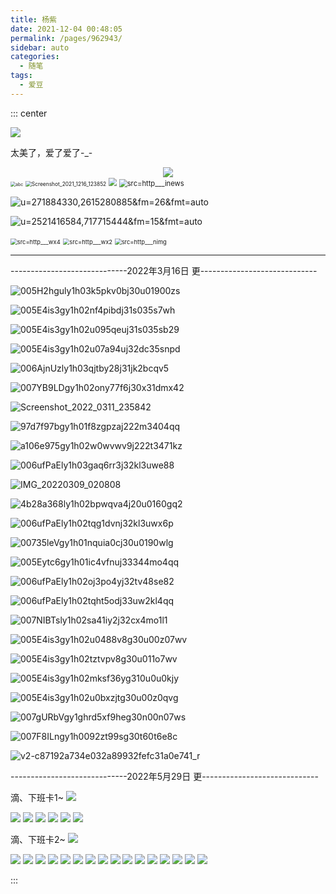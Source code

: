 ```yaml
---
title: 杨紫
date: 2021-12-04 00:48:05
permalink: /pages/962943/
sidebar: auto
categories:
  - 随笔
tags:
  - 爱豆 
---
```


::: center

![](https://gimg2.baidu.com/image_search/src=http%3A%2F%2Fc-ssl.duitang.com%2Fuploads%2Fitem%2F201908%2F18%2F20190818170939_ulcti.thumb.400_0.jpg&refer=http%3A%2F%2Fc-ssl.duitang.com&app=2002&size=f9999,10000&q=a80&n=0&g=0n&fmt=jpeg?sec=1641141900&t=89e5e57f550bd4642b4b13158c77a137)

太美了，爱了爱了-_-

<div align=center><img src="https://img0.baidu.com/it/u=2255091720,1574245349&fm=26&fmt=auto"></div>



<img src="https://cdn.jsdelivr.net/gh/Ldi123/my-image@master/20211215/abc.475xag3vd1s0.jpg" alt="abc" style="zoom:50%;" />

<img src="https://cdn.jsdelivr.net/gh/Ldi123/my-image@master/杨紫奥宝/Screenshot_2021_1216_123852.flr49fcisg8.png" alt="Screenshot_2021_1216_123852" style="zoom:60%;" />

<img src="https://cdn.jsdelivr.net/gh/Ldi123/my-image@master/%E6%9D%A8%E7%B4%AB%E5%A5%A5%E5%AE%9D/src=http___qqpublic.7l0leleki100.webp" style="zoom:80%;" />



<img src="https://cdn.jsdelivr.net/gh/Ldi123/my-image@master/杨紫奥宝/src=http___inews.kx9kgrj9o00.webp" alt="src=http___inews" style="zoom:80%;" />

![u=271884330,2615280885&fm=26&fmt=auto](https://cdn.jsdelivr.net/gh/Ldi123/my-image@master/杨紫奥宝/u=271884330,2615280885&fm=26&fmt=auto.6asng7519u80.webp)

![u=2521416584,717715444&fm=15&fmt=auto](https://cdn.jsdelivr.net/gh/Ldi123/my-image@master/杨紫奥宝/u=2521416584,717715444&fm=15&fmt=auto.2nva08zrba00.webp)

<img src="https://cdn.jsdelivr.net/gh/Ldi123/my-image@master/杨紫奥宝/src=http___wx4.53pn9s0ufbk0.jpg" alt="src=http___wx4" style="zoom: 67%;" />

<img src="https://cdn.jsdelivr.net/gh/Ldi123/my-image@master/杨紫奥宝/src=http___wx2.3gaikntn6t80.jpg" alt="src=http___wx2" style="zoom:67%;" />

<img src="https://cdn.jsdelivr.net/gh/Ldi123/my-image@master/杨紫奥宝/src=http___nimg.2e9dgnofo91c.jpg" alt="src=http___nimg" style="zoom: 67%;" />

------

-----------------------------2022年3月16日 更-----------------------------

![005H2hguly1h03k5pkv0bj30u01900zs](https://cdn.jsdelivr.net/gh/Ldi123/my-image@master/yz-love/005H2hguly1h03k5pkv0bj30u01900zs.jpg)

![005E4is3gy1h02nf4pibdj31s035s7wh](https://cdn.jsdelivr.net/gh/Ldi123/my-image@master/yz-love/005E4is3gy1h02nf4pibdj31s035s7wh.jpg)

![005E4is3gy1h02u095qeuj31s035sb29](https://cdn.jsdelivr.net/gh/Ldi123/my-image@master/yz-love/005E4is3gy1h02u095qeuj31s035sb29.jpg)

![005E4is3gy1h02u07a94uj32dc35snpd](https://cdn.jsdelivr.net/gh/Ldi123/my-image@master/yz-love/005E4is3gy1h02u07a94uj32dc35snpd.jpg)

![006AjnUzly1h03qjtby28j31jk2bcqv5](https://cdn.jsdelivr.net/gh/Ldi123/my-image@master/yz-love/006AjnUzly1h03qjtby28j31jk2bcqv5.jpg)

![007YB9LDgy1h02ony77f6j30x31dmx42](https://cdn.jsdelivr.net/gh/Ldi123/my-image@master/yz-love/007YB9LDgy1h02ony77f6j30x31dmx42.jpg)

![Screenshot_2022_0311_235842](https://cdn.jsdelivr.net/gh/Ldi123/my-image@master/yz-love/Screenshot_2022_0311_235842.png)

![97d7f97bgy1h01f8zgpzaj222m3404qq](https://cdn.jsdelivr.net/gh/Ldi123/my-image@master/yz-love/97d7f97bgy1h01f8zgpzaj222m3404qq.jpg)

![a106e975gy1h02w0wvwv9j222t3471kz](https://cdn.jsdelivr.net/gh/Ldi123/my-image@master/yz-love/a106e975gy1h02w0wvwv9j222t3471kz.jpg)

![006ufPaEly1h03gaq6rr3j32kl3uwe88](https://cdn.jsdelivr.net/gh/Ldi123/my-image@master/yz-love/006ufPaEly1h03gaq6rr3j32kl3uwe88.jpg)

![IMG_20220309_020808](https://cdn.jsdelivr.net/gh/Ldi123/my-image@master/yz-love/IMG_20220309_020808.jpg)

![4b28a368ly1h02bpwqva4j20u0160gq2](https://cdn.jsdelivr.net/gh/Ldi123/my-image@master/yz-love/4b28a368ly1h02bpwqva4j20u0160gq2.jpg)

![006ufPaEly1h02tqg1dvnj32kl3uwx6p](https://cdn.jsdelivr.net/gh/Ldi123/my-image@master/yz-love/006ufPaEly1h02tqg1dvnj32kl3uwx6p.jpg)

![00735leVgy1h01nquia0cj30u0190wlg](https://cdn.jsdelivr.net/gh/Ldi123/my-image@master/yz-love/00735leVgy1h01nquia0cj30u0190wlg.jpg)

![005Eytc6gy1h01ic4vfnuj33344mo4qq](https://cdn.jsdelivr.net/gh/Ldi123/my-image@master/yz-love/005Eytc6gy1h01ic4vfnuj33344mo4qq.jpg)

![006ufPaEly1h02oj3po4yj32tv48se82](https://cdn.jsdelivr.net/gh/Ldi123/my-image@master/yz-love/006ufPaEly1h02oj3po4yj32tv48se82.jpg)

![006ufPaEly1h02tqht5odj33uw2kl4qq](https://cdn.jsdelivr.net/gh/Ldi123/my-image@master/yz-love/006ufPaEly1h02tqht5odj33uw2kl4qq.jpg)

![007NIBTsly1h02sa41iy2j32cx4mo1l1](https://cdn.jsdelivr.net/gh/Ldi123/my-image@master/yz-love/007NIBTsly1h02sa41iy2j32cx4mo1l1.jpg)

![005E4is3gy1h02u0488v8g30u00z07wv](https://cdn.jsdelivr.net/gh/Ldi123/my-image@master/yz-love/005E4is3gy1h02u0488v8g30u00z07wv.gif)

![005E4is3gy1h02tztvpv8g30u011o7wv](https://cdn.jsdelivr.net/gh/Ldi123/my-image@master/yz-love/005E4is3gy1h02tztvpv8g30u011o7wv.gif)

![005E4is3gy1h02mksf36yg310u0u0kjy](https://cdn.jsdelivr.net/gh/Ldi123/my-image@master/yz-love/005E4is3gy1h02mksf36yg310u0u0kjy.gif)

![005E4is3gy1h02u0bxzjtg30u00z0qvg](https://cdn.jsdelivr.net/gh/Ldi123/my-image@master/yz-love/005E4is3gy1h02u0bxzjtg30u00z0qvg.gif)

![007gURbVgy1ghrd5xf9heg30n00n07ws](https://cdn.jsdelivr.net/gh/Ldi123/my-image@master/yz-love/007gURbVgy1ghrd5xf9heg30n00n07ws.gif)

![007F8ILngy1h0092zt99sg30t60t6e8c](https://cdn.jsdelivr.net/gh/Ldi123/my-image@master/yz-love/007F8ILngy1h0092zt99sg30t60t6e8c.gif)

![v2-c87192a734e032a89932fefc31a0e741_r](https://cdn.jsdelivr.net/gh/Ldi123/my-image@master/yz-love/v2-c87192a734e032a89932fefc31a0e741_r.jpg)



-----------------------------2022年5月29日 更-----------------------------

滴、下班卡1~
<img src="https://wx1.sinaimg.cn/large/001l3UC8gy1h203eyzw9xj60zo1bjn5402.jpg" referrerpolicy="no-referrer" />

<img src="https://wx2.sinaimg.cn/large/001l3UC8gy1h203f0durvj62c03401kx02.jpg" referrerpolicy="no-referrer" />

<img src="https://wx1.sinaimg.cn/large/001l3UC8gy1h203f1fgnsj62c03401kx02.jpg" referrerpolicy="no-referrer" />

<img src="https://wx3.sinaimg.cn/large/001l3UC8gy1h203f2snk8j62c03401kx02.jpg" referrerpolicy="no-referrer" />

<img src="https://wx3.sinaimg.cn/large/001l3UC8gy1h203f3z28jj62c0340quj02.jpg" referrerpolicy="no-referrer" />

<img src="https://wx1.sinaimg.cn/large/001l3UC8gy1h203f55zryj62c03401kx02.jpg" referrerpolicy="no-referrer" />

<img src="https://wx3.sinaimg.cn/mw2000/001l3UC8gy1h23d7pgnwij62eo37kqv602.jpg" referrerpolicy="no-referrer" />

滴、下班卡2~
<img src="https://wx3.sinaimg.cn/large/001l3UC8gy1h2oc8l2m5pj656o2x01ky02.jpg" referrerpolicy="no-referrer" />	

<img src="https://wx2.sinaimg.cn/large/001l3UC8gy1h2oc8nzzd6j64yz2sku0x02.jpg" referrerpolicy="no-referrer" />	

<img src="https://wx1.sinaimg.cn/large/001l3UC8gy1h2oc8qpt6lj62qc4dcx6p02.jpg" referrerpolicy="no-referrer" />	

<img src="https://wx2.sinaimg.cn/large/001l3UC8gy1h2oc98i7lyj62qc4dcu0x02.jpg" referrerpolicy="no-referrer" />	

<img src="https://wx3.sinaimg.cn/large/001l3UC8gy1h2oc9bciaqj62vp4lx7wi02.jpg" referrerpolicy="no-referrer" />	

<img src="https://wx4.sinaimg.cn/large/001l3UC8gy1h2oc9u2yq5j62vp4lx7wi02.jpg" referrerpolicy="no-referrer" />	

<img src="https://wx1.sinaimg.cn/large/001l3UC8gy1h2oc9x3qk9j62qb4db7wi02.jpg" referrerpolicy="no-referrer" />	

<img src="https://wx1.sinaimg.cn/large/001l3UC8gy1h2oca0difhj62ww4dc1ky02.jpg" referrerpolicy="no-referrer" />	

<img src="https://wx3.sinaimg.cn/large/001l3UC8gy1h2oca3f2sij62ww4dchdu02.jpg" referrerpolicy="no-referrer" />	

<img src="https://wx4.sinaimg.cn/large/001l3UC8gy1h2oca5yvpuj62ww4dcu0x02.jpg" referrerpolicy="no-referrer" />	

<img src="https://wx2.sinaimg.cn/large/001l3UC8gy1h2oca8khicj62ww4dcu0x02.jpg" referrerpolicy="no-referrer" />	

<img src="https://wx3.sinaimg.cn/large/001l3UC8gy1h2ocab8f60j62ww3vv4qp02.jpg" referrerpolicy="no-referrer" />	

<img src="https://wx4.sinaimg.cn/large/001l3UC8gy1h2ocadm9pvj62ww3vvb2902.jpg" referrerpolicy="no-referrer" />	

<img src="https://wx2.sinaimg.cn/large/001l3UC8gy1h2ocahxet5j62ww3vv1kx02.jpg" referrerpolicy="no-referrer" />	

<img src="https://wx2.sinaimg.cn/large/001l3UC8gy1h2ocam1wzqj637954enpe02.jpg" referrerpolicy="no-referrer" />	

<img src="https://wx2.sinaimg.cn/large/001l3UC8gy1h2ocan6pfgj62jb3dr7un02.jpg" referrerpolicy="no-referrer" />	

<img src="https://wx2.sinaimg.cn/large/001l3UC8gy1h2ocao9gijj628i3kttr902.jpg" referrerpolicy="no-referrer" />	

:::

